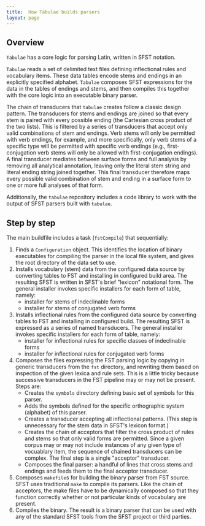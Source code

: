 ```yaml
---
title:  How Tabulae builds parsers
layout: page
---
```



## Overview

`Tabulae` has a core logic for parsing Latin, written in SFST notation.

`Tabulae` reads a set of delimited text files defining inflectional rules and vocabulary items.  These data tables encode stems and endings in an explicitly specified alphabet. `Tabulae` composes SFST expressions for the data in the tables of endings and stems, and then  compiles this together with the core logic into an executable binary parser.

The chain of transducers that `tabulae` creates follow a classic design pattern.  The transducers for stems and endings are joined so that every stem is paired with every possible ending (the Cartesian cross product of the two lists).  This is filtered by a series of transducers that accept only valid combinations of stem and endings.  Verb stems will only be permitted with verb endings, for example, and more specifically, only verb stems of a specific type will be permitted with specific verb endings (e.g., first-conjugation verb stems will only be allowed with first-conjugation endings).  A final transducer mediates between surface forms and full analysis by removing all analytical annotation, leaving only the literal stem string and literal ending string joined together.  This final transducer therefore maps every possible valid combination of stem and ending in a surface form to one or more full analyses of that form.

Additionally, the `tabulae` repository includes a code library to work with the output of SFST parsers built with `tabulae`.

## Step by step

The main buildfile includes a task (`fstCompile`) that sequentially:

1.  Finds a `Configuration` object.  This identifies the location of binary executables for compiling the parser in the local file system, and gives the root directory of the data set to use.
2.  Installs vocabulary (stem) data from  the configured data source by converting tables to FST and installing in configured build area.  The resulting SFST is written in SFST's brief "lexicon" notational form. The general installer invokes specific installers for each form of table, namely:
    -  installer for stems of indeclinable forms
    -  installer for stems of conjugated verb forms
3.  Installs inflectional rules from  the configured data source by converting tables to FST and installing in configured build. The resulting SFST is expressed as a series of named transducers.  The general installer invokes specific installers for each form of table, namely:
    -  installer for inflectional rules for specific classes of indeclinable forms
    -  installer for inflectional rules for conjugated verb forms
4.  Composes the files expressing the FST parsing logic by copying in generic transducers from the `fst` directory, and rewriting them based on inspection of the given lexica and rule sets.  This is a little tricky because successive transducers in the FST pipeline may or may not be present.  Steps are:
     - Creates the `symbols` directory defining basic set of symbols for this parser.
    -  Adds the symbols defined for the specific orthographic system (alphabet) of this parser.
    -  Creates a transducer accepting all inflectional patterns. (This step is unnecessary for the stem data in SFST's lexicon format.)
    -  Creates the chain of acceptors that filter the cross product of rules and stems so that only valid forms are permitted.  Since a given corpus may or may not include instances of any given type of vocuablary item, the sequence of chained transducers can be complex.  The final step is a single "acceptor" transducer.
    -  Composes the final parser: a handful of lines that cross stems and endings and feeds them to the final acceptor transducer.
5.  Composes `makefile`s for building the binary parser from FST source. SFST uses traditional `make` to compile its parsers.  Like the chain of acceptors, the make files have to be dynamically composed so that they function correctly whether or not particular kinds of vocabulary are present.
6.  Compiles the binary.  The result is a binary parser that can be used with any of the standard SFST tools from the SFST project or third parties. 
